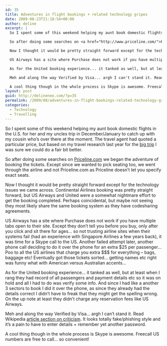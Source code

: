 ```yaml
---
id: 35
title: Adventures in flight bookings + related technology gripes
date: 2009-08-23T21:18:54+00:00
author: deline
excerpt: |
  So I spent some of this weekend helping my aunt book domestic flights in the U.S. for her and my uncles trip in December/January to catch up with my cousin who's over there at the moment. The travel agent had quoted a particular price, but based on my travel research last year for the <a href="/archive/all/2008/9">big trip</a> I was sure we could do a fair bit better.

  So after doing some searches on <a href="http://www.priceline.com/">Priceline.com</a> we began the adventure of booking the tickets. Except since we wanted to pick seating too, we went through the airline and not Priceline.com as Priceline doesn't let you specify exact seats.

  Now I thought it would be pretty straight forward except for the technology issues we came across. Continental Airlines booking was pretty straight forward, but US Airways and United were a somewhat nightmare effort to get the booking completed. Perhaps coincidental, but maybe not seeing they most likely share the same booking system as they have codesharing agreements.

  US Airways has a site where Purchase does not work if you have multiple tabs open to their site. Except they don't tell you before you buy, only after you click and sit there for ages... so not trusting airline sites when their systems fail (had an experience with Singapore Airlines a few years back), it was time for a Skype call to the US. Another failed attempt later, another phone call deciding to do it over the phone for an extra $25 per passenger... Poo to all the US airlines that charge you extra $$$ for everything - bags, baggage etc! Eventually got those tickets sorted... getting names etc right was funny what with American versus Australian accents...

  As for the United booking experience... it tanked as well, but at least when I rang they had record of all passengers and payment details etc so it was on hold and all I had to do was verify some info. And since I had like a another 3 sectors to book I did it over the phone, as since they already had the details correct I didn't have to freak that they might get the spelling wrong. On the up note at least they didn't charge any reservation fees like US Airways.

  Meh and along the way Verified by Visa... argh I can't stand it. Read Wikipedia <a href="http://en.wikipedia.org/wiki/3-D_Secure">article section on criticism</a>. It looks totally fake/phishing style and it's a pain to have to enter details + remember yet another password.

  A cool thing though in the whole process is Skype is awesome. Freecall US numbers are free to call... so convenient!
layout: post
guid: http://delineneo.com/?p=35
permalink: /2009/08/adventures-in-flight-bookings-related-technology-gripes/
categories:
  - Technology
  - Travelling
---
```

So I spent some of this weekend helping my aunt book domestic flights in the U.S. for her and my uncles trip in December/January to catch up with my cousin who&#8217;s over there at the moment. The travel agent had quoted a particular price, but based on my travel research last year for the [big trip](/archive/all/2008/9) I was sure we could do a fair bit better.

So after doing some searches on [Priceline.com](http://www.priceline.com/) we began the adventure of booking the tickets. Except since we wanted to pick seating too, we went through the airline and not Priceline.com as Priceline doesn&#8217;t let you specify exact seats.

Now I thought it would be pretty straight forward except for the technology issues we came across. Continental Airlines booking was pretty straight forward, but US Airways and United were a somewhat nightmare effort to get the booking completed. Perhaps coincidental, but maybe not seeing they most likely share the same booking system as they have codesharing agreements.

US Airways has a site where Purchase does not work if you have multiple tabs open to their site. Except they don&#8217;t tell you before you buy, only after you click and sit there for ages&#8230; so not trusting airline sites when their systems fail (had an experience with Singapore Airlines a few years back), it was time for a Skype call to the US. Another failed attempt later, another phone call deciding to do it over the phone for an extra $25 per passenger&#8230; Poo to all the US airlines that charge you extra $$$ for everything &#8211; bags, baggage etc! Eventually got those tickets sorted&#8230; getting names etc right was funny what with American versus Australian accents&#8230;

As for the United booking experience&#8230; it tanked as well, but at least when I rang they had record of all passengers and payment details etc so it was on hold and all I had to do was verify some info. And since I had like a another 3 sectors to book I did it over the phone, as since they already had the details correct I didn&#8217;t have to freak that they might get the spelling wrong. On the up note at least they didn&#8217;t charge any reservation fees like US Airways.

Meh and along the way Verified by Visa&#8230; argh I can&#8217;t stand it. Read Wikipedia [article section on criticism](http://en.wikipedia.org/wiki/3-D_Secure). It looks totally fake/phishing style and it&#8217;s a pain to have to enter details + remember yet another password.

A cool thing though in the whole process is Skype is awesome. Freecall US numbers are free to call&#8230; so convenient!
